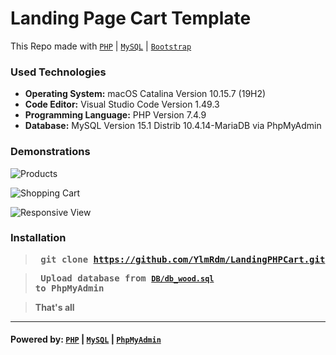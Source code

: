 # Landing Page Cart Template
This Repo made with [`PHP`](https://www.php.net/) | [`MySQL`](https://www.mysql.com/) | [`Bootstrap`](https://getbootstrap.com/)

### Used Technologies
- **Operating System:** macOS Catalina Version 10.15.7 (19H2)
- **Code Editor:** Visual Studio Code Version 1.49.3
- **Programming Language:** PHP Version 7.4.9
- **Database:** MySQL Version 15.1 Distrib 10.4.14-MariaDB via PhpMyAdmin

### Demonstrations
![Products](https://github.com/YlmRdm/LandingPHPCart/tree/main/img/gif/LandingPHPCart.gif)

![Shopping Cart](https://github.com/YlmRdm/LandingPHPCart/tree/main/img/gif/LandingPHPCart2.gif)

![Responsive View](https://github.com/YlmRdm/LandingPHPCart/tree/main/img/gif/LandingPHPCart3.gif)


### Installation
> **<pre> git clone https://github.com/YlmRdm/LandingPHPCart.git </pre>**

> **<pre> Upload database from [`DB/db_wood.sql`](https://github.com/YlmRdm/LandingPHPCart/tree/main/DB) to PhpMyAdmin </pre>**

> **That's all** </p>

---
#### Powered by: [`PHP`](https://www.php.net/) | [`MySQL`](https://www.mysql.com/) | [`PhpMyAdmin`](https://www.phpmyadmin.net/)

